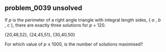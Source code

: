 ## problem_0039 unsolved
If _p_ is the perimeter of a right angle triangle with integral length sides,
{ _a_ , _b_ , _c_ }, there are exactly three solutions for _p_ = 120.

{20,48,52}, {24,45,51}, {30,40,50}

For which value of _p_ ≤ 1000, is the number of solutions maximised?

